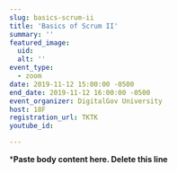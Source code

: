 ```yaml
---
slug: basics-scrum-ii
title: 'Basics of Scrum II'
summary: ''
featured_image:
  uid:
  alt: ''
event_type:
  - zoom
date: 2019-11-12 15:00:00 -0500
end_date: 2019-11-12 16:00:00 -0500
event_organizer: DigitalGov University
host: 18F
registration_url: TKTK
youtube_id:

---
```


***Paste body content here. Delete this line**

